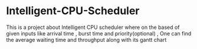 # Intelligent-CPU-Scheduler
This is a project about Intelligent CPU scheduler where on the based of given inputs like arrival time , burst time and priority(optional) , One can find the average waiting time and throughput along with its gantt chart
